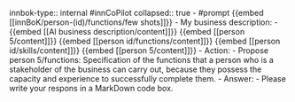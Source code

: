 innbok-type:: internal
#innCoPilot
collapsed:: true
	- #prompt {{embed [[innBoK/person-(id)/functions/few shots]]}}
		- My business description:
		- {{embed [[AI business description/content]]}} {{embed [[person 5/content]]}} {{embed [[person id/functions/content]]}} {{embed [[person id/skills/content]]}} {{embed [[person 5/content]]}}
		- Action:
		- Propose person 5/functions: Specification of the functions that a person who is a stakeholder of the business can carry out, because they possess the capacity and experience to successfully complete them.
		- Answer:
		- Please write your respons in a MarkDown code box.




